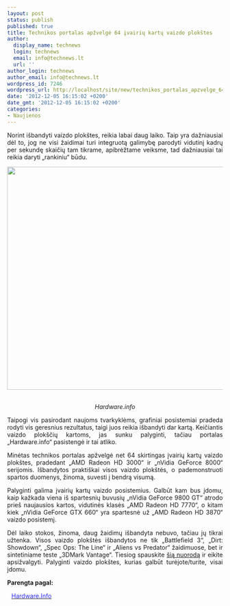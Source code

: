 ```yaml
---
layout: post
status: publish
published: true
title: Technikos portalas apžvelgė 64 įvairių kartų vaizdo plokštes
author:
  display_name: technews
  login: technews
  email: info@technews.lt
  url: ''
author_login: technews
author_email: info@technews.lt
wordpress_id: 7246
wordpress_url: http://localhost/site/new/technikos_portalas_apzvelge_64_ivairiu_kartu_vaizdo_plokstes/
date: '2012-12-05 16:15:02 +0200'
date_gmt: '2012-12-05 16:15:02 +0200'
categories:
- Naujienos
---
```

<p style="text-align:justify">Norint išbandyti vaizdo plokštes, reikia labai daug laiko. Taip yra dažniausiai dėl to, jog ne visi žaidimai turi integruotą galimybę parodyti vidutinį kadrų per sekundę skaičių tam tikrame, apibrėžtame veiksme, tad dažniausiai tai reikia daryti „rankiniu“ būdu.</p>
<p style="text-align:center"> <a target="blank" href="http://www.technologijos.lt/upload/image/n/technologijos/it/S-29882/64vga.jpg"><img alt="" src="http://www.technologijos.lt/upload/image/n/technologijos/it/S-29882/1-64vga.jpg" style="width: 520px;" /></a></p>
<div style="text-align:center"> <strong></strong><br/><em>Hardware.info</em></div>
<div style="text-align:justify">
<p>Taipogi vis pasirodant naujoms tvarkyklėms, grafiniai posistemiai pradeda rodyti vis geresnius rezultatus, taigi juos reikia išbandyti dar kartą. Keičiantis vaizdo plokščių kartoms, jas sunku palyginti, tačiau portalas „Hardware.info“ pasistengė ir tai atliko.</p>
<p>Minėtas technikos portalas apžvelgė net 64 skirtingas įvairių kartų vaizdo plokštes, pradedant „AMD Radeon HD 3000“ ir „nVidia GeForce 8000“ serijomis. Išbandytos praktiškai visos vaizdo plokštės, o pademonstruoti spartos duomenys, žinoma, suvesti į bendrą visumą.</p>
<p>Palyginti galima įvairių kartų vaizdo posistemius. Galbūt kam bus įdomu, kaip kažkada viena iš spartesnių buvusių „nVidia GeForce 9800 GT“ atrodo prieš naujausios kartos, vidutinės klasės „AMD Radeon HD 7770“, o kitam kiek „nVidia GeForce GTX 660“ yra spartesnė už „AMD Radeon HD 3870“ vaizdo posistemį.</p>
<p>Dėl laiko stokos, žinoma, daug žaidimų išbandyta nebuvo, tačiau jų tikrai užtenka. Visos vaizdo plokštės išbandytos ne tik „Battlefield 3“, „Dirt: Showdown“, „Spec Ops: The Line“ ir „Aliens vs Predator“ žaidimuose, bet ir sintetiniame teste „3DMark Vantage“. Tiesiog spauskite <a href="http://uk.hardware.info/reviews/3573/a-brief-history-of-video-cards-64-gpus-tested-from-the-last-five-years">šią nuorodą</a> ir eikite apsižvalgyti. Palyginti vaizdo plokštes, kurias galbūt turėjote/turite, visai įdomu.</p>
</div>
<p><strong>Parengta pagal:</strong></p>
<p style="margin:0px 0px 0px 10px"><a target="blank" href="http://uk.hardware.info/reviews/3573/a-brief-history-of-video-cards-64-gpus-tested-from-the-last-five-years"><span style="color:#2E2EFE">Hardware.Info</span></a></p>
